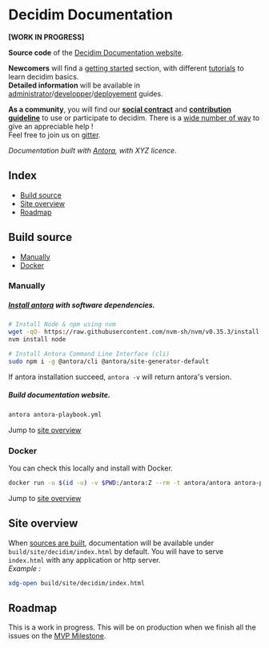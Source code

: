 
# Decidim Documentation 
**[WORK IN PROGRESS]**

**Source code** of the [Decidim Documentation website](https://decidim-docs.netlify.app/en/decidim/).

**Newcomers** will find a [getting started](#decidim-documentation) section, with different [tutorials](#decidim-documentation) to learn decidim basics.  
**Detailed information** will be available in  [administrator](#decidim-documentation)/[developper](#decidim-documentation)/[deployement](#decidim-documentation) guides.

**As a community**, you will find our **[social contract](#decidim-documentation)** and **[contribution guideline](#decidim-documentation)** to use or participate to decidim. There is a [wide number of way](#decidim-documentation) to give an appreciable help !  
Feel free to join us on [gitter](https://gitter.im/decidim/decidim).

_Documentation built with [Antora](https://antora.org), with XYZ licence._

## Index

- [Build source](#build-source)
- [Site overview](#site-overview)
- [Roadmap](#roadmap)

## Build source

- [Manually](#manually)
- [Docker](#docker)

### Manually

##### [Install antora](https://docs.antora.org/antora/2.3/install-and-run-quickstart/) with software dependencies.

```bash
# Install Node & npm using nvm
wget -qO- https://raw.githubusercontent.com/nvm-sh/nvm/v0.35.3/install.sh | bash
nvm install node

# Install Antora Command Line Interface (cli)
sudo npm i -g @antora/cli @antora/site-generator-default
```

If antora installation succeed, `antora -v` will return antora's version.

##### Build documentation website.

```bash
antora antora-playbook.yml
```
Jump to [site overview](#site-overview)

### Docker

You can check this locally and install with Docker.

```bash
docker run -u $(id -u) -v $PWD:/antora:Z --rm -t antora/antora antora-playbook.yml
```
Jump to [site overview](#site-overview)

## Site overview

When [sources are built](#build-source), documentation will be available under `build/site/decidim/index.html` by default.
You will have to serve `index.html` with any application or http server.  
_Example :_ 
```Bash
xdg-open build/site/decidim/index.html
```

## Roadmap 

This is a work in progress. This will be on production when we finish all the issues on the [MVP Milestone](https://github.com/decidim/docs-base/milestone/1).
